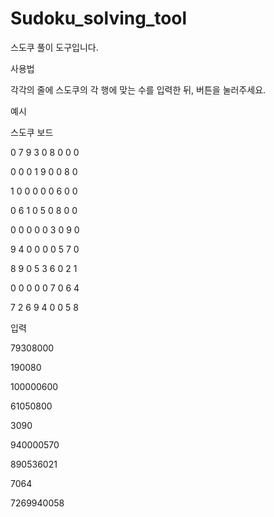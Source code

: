 # Sudoku_solving_tool
스도쿠 풀이 도구입니다.

사용법

각각의 줄에 스도쿠의 각 행에 맞는 수를 입력한 뒤, 버튼을 눌러주세요.

예시

스도쿠 보드

0 7 9 3 0 8 0 0 0

0 0 0 1 9 0 0 8 0

1 0 0 0 0 0 6 0 0

0 6 1 0 5 0 8 0 0

0 0 0 0 0 3 0 9 0

9 4 0 0 0 0 5 7 0

8 9 0 5 3 6 0 2 1

0 0 0 0 0 7 0 6 4

7 2 6 9 4 0 0 5 8


입력

79308000

190080

100000600

61050800

3090

940000570

890536021

7064

7269940058
